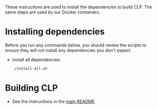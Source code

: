 These instructions are used to install the dependencies to build CLP. The same
steps are used by our Docker containers.

# Installing dependencies

Before you run any commands below, you should review the scripts to ensure they
will not install any dependencies you don't expect.

* Install all dependencies:

  ```bash
  ./install-all.sh
  ```

# Building CLP

* See the instructions in the [main README](../../../../README.md#build)
